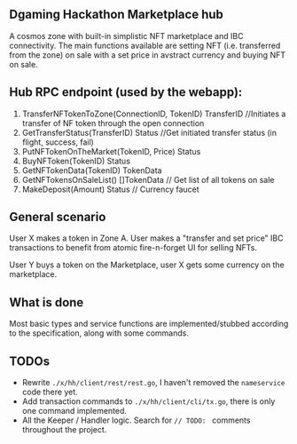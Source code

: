 ## Dgaming Hackathon Marketplace hub

A cosmos zone with built-in simplistic NFT marketplace and IBC connectivity. The main functions available are setting NFT (i.e. transferred from the zone) on sale with a set price in avstract currency and buying NFT on sale. 

## Hub RPC endpoint (used by the webapp):

1. TransferNFTokenToZone(ConnectionID, TokenID) TransferID //Initiates a transfer of NF token through the open connection
2. GetTransferStatus(TransferID) Status //Get initiated transfer status (in flight, success, fail)
3. PutNFTokenOnTheMarket(TokenID, Price) Status 
4. BuyNFToken(TokenID) Status 
5. GetNFTokenData(TokenID) TokenData
6. GetNFTokensOnSaleList() []TokenData // Get list of all tokens on sale
7. MakeDeposit(Amount) Status // Currency faucet


## General scenario

User X makes a token in Zone A. User makes a "transfer and set price" IBC transactions to benefit from atomic fire-n-forget UI for selling NFTs.

User Y buys a token on the Marketplace, user X gets some currency on the marketplace.


## What is done

Most basic types and service functions are implemented/stubbed according to the specification, along with some commands.  

## TODOs

* Rewrite `./x/hh/client/rest/rest.go`, I haven't removed the `nameservice` code there yet.
* Add transaction commands to `./x/hh/client/cli/tx.go`, there is only one command implemented.
* All the Keeper / Handler logic. Search for `// TODO: ` comments throughout the project.  
